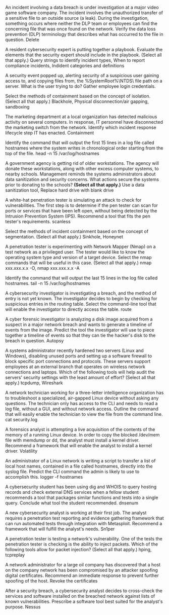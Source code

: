 An incident involving a data breach is under investigation at a major video game software company. The incident involves the unauthorized transfer of a sensitive file to an outside source (a leak). During the investigation, something occurs where neither the DLP team or employees can find the concerning file that was once found on the network. Verify the data loss prevention (DLP) terminology that describes what has occurred to the file in question.
Delete

A resident cybersecurity expert is putting together a playbook. Evaluate the elements that the security expert should include in the playbook. (Select all that apply.)
Query strings to identify incident types, When to report compliance incidents, Indident categories and definitions

A security event popped up, alerting security of a suspicious user gaining access to, and copying files from, the %SystemRoot%\NTDS\ file path on a server. What is the user trying to do?
Gather employee login credentials.

Select the methods of containment based on the concept of isolation. (Select all that apply.)
Blackhole, Physical disconnection/air gapping, sandboxing

The marketing department at a local organization has detected malicious activity on several computers. In response, IT personnel have disconnected the marketing switch from the network. Identify which incident response lifecycle step IT has enacted.
Containment

Identify the command that will output the first 15 lines in a log file called hostnames where the system writes in chronological order starting from the top of the file.
head -n 15 /var/log/hostnames

A government agency is getting rid of older workstations. The agency will donate these workstations, along with other excess computer systems, to nearby schools. Management reminds the systems administrators about data sanitization and security concerns. What actions secure the systems prior to donating to the schools? **(Select all that apply.)**
Use a data sanitization tool, Replace hard drive with blank drive

A white-hat penetration tester is simulating an attack to check for vulnerabilities. The first step is to determine if the pen tester can scan for ports or services that have been left open, without being detected by the Intrusion Prevention System (IPS). Recommend a tool that fits the pen tester's requirements.
scanless

Select the methods of incident containment based on the concept of segmentation. (Select all that apply.)
Sinkhole, Honeynet

A penetration tester is experimenting with Network Mapper (Nmap) on a test network as a privileged user. The tester would like to know the operating system type and version of a target device. Select the nmap commands that will be useful in this case. (Select all that apply.)
nmap xxx.xxx.x.x -O, nmap xxx.xxx.x.x -A

Identify the command that will output the last 15 lines in the log file called hostnames.
tail -n 15 /var/log/hostnames

A cybersecurity investigator is investigating a breach, and the method of entry is not yet known. The investigator decides to begin by checking for suspicious entries in the routing table. Select the command-line tool that will enable the investigator to directly access the table.
route

A cyber forensic investigator is analyzing a disk image acquired from a suspect in a major network breach and wants to generate a timeline of events from the image. Predict the tool the investigator will use to piece together a timeline of events so that they can tie the hacker's disk to the breach in question.
Autopsy

A systems administrator recently hardened two servers (Linux and Windows), disabling unused ports and setting up a software firewall to block specific port connections and protocols. These servers support employees at an external branch that operates on wireless network connections and laptops. Which of the following tools will help audit the servers' security settings with the least amount of effort? (Select all that apply.)
tcpdump, Wireshark

A network technician working for a three-letter intelligence organization has to troubleshoot a specialized, air-gapped Linux device without asking any questions. The technician only has access to the CLI and needs to read a log file, without a GUI, and without network access. Outline the command that will easily enable the technician to view the file from the command line.
cat security.log

A forensics analyst is attempting a live acquisition of the contents of the memory of a running Linux device. In order to copy the blocked /dev/mem file with memdump or dd, the analyst must install a kernel driver. Recommend a framework that will enable the analyst to install a kernel driver.
Volatility

An administrator of a Linux network is writing a script to transfer a list of local host names, contained in a file called hostnames, directly into the syslog file. Predict the CLI command the admin is likely to use to accomplish this.
logger -f hostnames

A cybersecurity student has been using dig and WHOIS to query hosting records and check external DNS services when a fellow student recommends a tool that packages similar functions and tests into a single query. Conclude what tool the student recommended.
dnsenum

A new cybersecurity analyst is working at their first job. The analyst requires a penetration test reporting and evidence gathering framework that can run automated tests through integration with Metasploit. Recommend a framework that will fulfill the analyst's needs.
Sn1per

A penetration tester is testing a network's vulnerability. One of the tests the penetration tester is checking is the ability to inject packets. Which of the following tools allow for packet injection? (Select all that apply.)
hping, tcpreplay

A network administrator for a large oil company has discovered that a host on the company network has been compromised by an attacker spoofing digital certificates. Recommend an immediate response to prevent further spoofing of the host.
Revoke the certificates

After a security breach, a cybersecurity analyst decides to cross-check the services and software installed on the breached network against lists of known vulnerabilities. Prescribe a software tool best suited for the analyst's purpose.
Nessus

